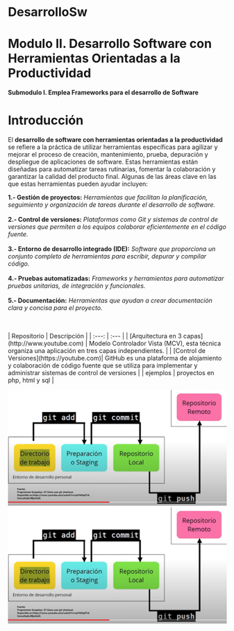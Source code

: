 # DesarrolloSw

# Modulo II. Desarrollo Software con Herramientas Orientadas a la Productividad
**Submodulo I. Emplea Frameworks para el desarrollo de Software**
</br>
# Introducción
El **desarrollo de software con herramientas orientadas a la productividad** se refiere a la práctica de utilizar herramientas específicas para agilizar y mejorar el proceso 
de creación, mantenimiento, prueba, depuración y despliegue de aplicaciones de software. Estas herramientas están diseñadas para automatizar tareas rutinarias, fomentar la 
colaboración y garantizar la calidad del producto final. Algunas de las áreas clave en las que estas herramientas pueden ayudar incluyen:

**1.- Gestión de proyectos:** _Herramientas que facilitan la planificación, seguimiento y organización de tareas durante el desarrollo de software._
</br></br>
**2.- Control de versiones:** _Plataformas como Git y sistemas de control de versiones que permiten a los equipos colaborar eficientemente en el código fuente._
</br></br>
**3.- Entorno de desarrollo integrado (IDE):** _Software que proporciona un conjunto completo de herramientas para escribir, depurar y compilar código._
</br></br>
**4.- Pruebas automatizadas:** _Frameworks y herramientas para automatizar pruebas unitarias, de integración y funcionales._
</br></br>
**5.- Documentación:** _Herramientas que ayudan a crear documentación clara y concisa para el proyecto._
</br></br>






</br>
| Repositorio | Descripción |
| :---: | :--- |
| [Arquitectura en 3 capas](http://www.youtube.com) |  Modelo Controlador Vista (MCV), esta técnica organiza una aplicación en tres capas independientes. |
| [Control de Versiones](https://youtube.com)| GitHub es una plataforma de alojamiento y colaboración de código fuente que se utiliza para implementar y administrar sistemas de control de versiones |
| ejemplos | proyectos en php, html y sql |
</br>

![arq](img/areadeTrabajo.png)![arq](img/areadeTrabajo.png)